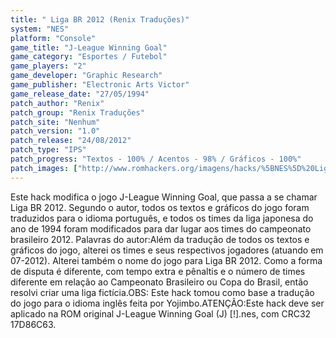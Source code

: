 ```yaml
---
title: " Liga BR 2012 (Renix Traduções)"
system: "NES"
platform: "Console"
game_title: "J-League Winning Goal"
game_category: "Esportes / Futebol"
game_players: "2"
game_developer: "Graphic Research"
game_publisher: "Electronic Arts Victor"
game_release_date: "27/05/1994"
patch_author: "Renix"
patch_group: "Renix Traduções"
patch_site: "Nenhum"
patch_version: "1.0"
patch_release: "24/08/2012"
patch_type: "IPS"
patch_progress: "Textos - 100% / Acentos - 98% / Gráficos - 100%"
patch_images: ["http://www.romhackers.org/imagens/hacks/%5BNES%5D%20Liga%20BR%202012%20-%20Renix%20Tradu%C3%A7%C3%B5es%20-%201.png","http://www.romhackers.org/imagens/hacks/%5BNES%5D%20Liga%20BR%202012%20-%20Renix%20Tradu%C3%A7%C3%B5es%20-%202.png","http://www.romhackers.org/imagens/hacks/%5BNES%5D%20Liga%20BR%202012%20-%20Renix%20Tradu%C3%A7%C3%B5es%20-%203.png"]
---
```

Este hack modifica o jogo J-League Winning Goal, que passa a se chamar Liga BR 2012. Segundo o autor, todos os textos e gráficos do jogo foram traduzidos para o idioma português, e todos os times da liga japonesa do ano de 1994 foram modificados para dar lugar aos times do campeonato brasileiro 2012. Palavras do autor:Além da tradução de todos os textos e gráficos do jogo, alterei os times e seus respectivos jogadores (atuando em 07-2012). Alterei também o nome do jogo para Liga BR 2012. Como a forma de disputa é diferente, com tempo extra e pênaltis e o número de times diferente em relação ao Campeonato Brasileiro ou Copa do Brasil, então resolvi criar uma liga fictícia.OBS: Este hack tomou como base a tradução do jogo para o idioma inglês feita por Yojimbo.ATENÇÃO:Este hack deve ser aplicado na ROM original J-League Winning Goal (J) [!].nes, com CRC32 17D86C63.